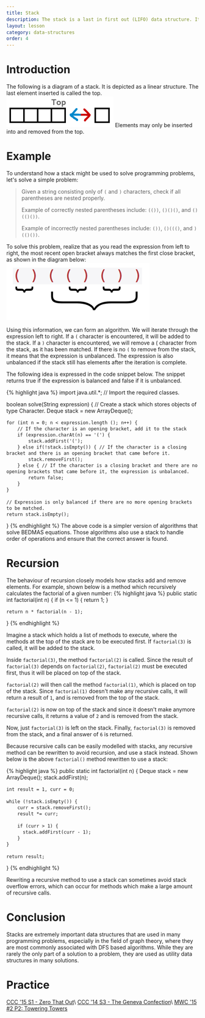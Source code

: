 ```yaml
---
title: Stack
description: The stack is a last in first out (LIFO) data structure. It allows you to insert elements, and remove elements in the reverse order of which they were inserted.
layout: lesson
category: data-structures
order: 4
---
```


# Introduction
The following is a diagram of a stack. It is depicted as a linear structure. The last element inserted is called the top.
<img class="figure" src="/assets/cpt/diagrams/stack1.png">
Elements may only be inserted into and removed from the top.

# Example
To understand how a stack might be used to solve programming problems, let's solve a simple problem:
> Given a string consisting only of `(` and `)` characters, check if all parentheses are nested properly.
>
> Example of correctly nested parentheses include: `(())`, `()()()`, and `()(()())`.
>
> Example of incorrectly nested parentheses include: `())`, `()((()`, and `)(()())`.

To solve this problem, realize that as you read the expression from left to right, the most recent open bracket always matches the first close bracket, as shown in the diagram below:
<img class="figure" src="/assets/cpt/diagrams/stack2.png">

Using this information, we can form an algorithm. We will iterate through the expression left to right. If a `(` character is encountered, it will be added to the stack. If a `)` character is encountered, we will remove a ( character from the stack, as it has been matched. If there is no `(` to remove from the stack, it means that the expression is unbalanced. The expression is also unbalanced if the stack still has elements after the iteration is complete.

The following idea is expressed in the code snippet below. The snippet returns true if the expression is balanced and false if it is unbalanced.

{% highlight java %}
import java.util.*; // Import the required classes.

boolean solve(String expression) {
// Create a stack which stores objects of type Character.
	Deque<Character> stack = new ArrayDeque<Character>();

	for (int n = 0; n < expression.length (); n++) {
		// If the character is an opening bracket, add it to the stack
		if (expression.charAt(n) == '(') {
			stack.addFirst('(');
		} else if(!stack.isEmpty()) { // If the character is a closing bracket and there is an opening bracket that came before it.
			stack.removeFirst();
		} else { // If the character is a closing bracket and there are no opening brackets that came before it, the expression is unbalanced.
			return false;
		}
	}

	// Expression is only balanced if there are no more opening brackets to be matched.
	return stack.isEmpty();
}
{% endhighlight %}
The above code is a simpler version of algorithms that solve BEDMAS equations. Those algorithms also use a stack to handle order of operations and ensure that the correct answer is found.

# Recursion
The behaviour of recursion closely models how stacks add and remove elements. For example, shown below is a method which recursively calculates the factorial of a given number:
{% highlight java %}
public static int factorial(int n) {
	if (n <= 1) {
		return 1;
	}

	return n * factorial(n - 1);
}
{% endhighlight %}

Imagine a stack which holds a list of methods to execute, where the methods at the top of the stack are to be executed first. If `factorial(3)` is called, it will be added to the stack.

Inside `factorial(3)`, the method `factorial(2)` is called. Since the result of `factorial(3)` depends on `factorial(2)`, `factorial(2)` must be executed first, thus it will be placed on top of the stack.

`factorial(2)` will then call the method `factorial(1)`, which is placed on top of the stack. Since `factorial(1)` doesn't make any recursive calls, it will return a result of `1`, and is removed from the top of the stack.

`factorial(2)` is now on top of the stack and since it doesn't make anymore recursive calls, it returns a value of `2` and is removed from the stack.

Now, just `factorial(3)` is left on the stack. Finally, `factorial(3)` is removed from the stack, and a final answer of `6` is returned.

Because recursive calls can be easily modelled with stacks, any recursive method can be rewritten to avoid recursion, and use a stack instead. Shown below is the above `factorial()` method rewritten to use a stack:

{% highlight java %}
public static int factorial(int n) {
	Deque<Integer> stack = new ArrayDeque<Integer>();
	stack.addFirst(n);

	int result = 1, curr = 0;

	while (!stack.isEmpty()) {
		curr = stack.removeFirst();
		result *= curr;

		if (curr > 1) {
		  stack.addFirst(curr - 1);
		}
	}

	return result;
}
{% endhighlight %}

Rewriting a recursive method to use a stack can sometimes avoid stack overflow errors, which can occur for methods which make a large amount of recursive calls.

# Conclusion
Stacks are extremely important data structures that are used in many programming problems, especially in the field of graph theory, where they are most commonly associated with DFS based algorithms. While they are rarely the only part of a solution to a problem, they are used as utility data structures in many solutions.

# Practice
[CCC '15 S1 - Zero That Out](https://dmoj.ca/problem/ccc15s1)\\
[CCC '14 S3 - The Geneva Confection](https://dmoj.ca/problem/ccc14s3)\\
[MWC '15 #2 P2: Towering Towers](https://dmoj.ca/problem/mwc15c2p2)
